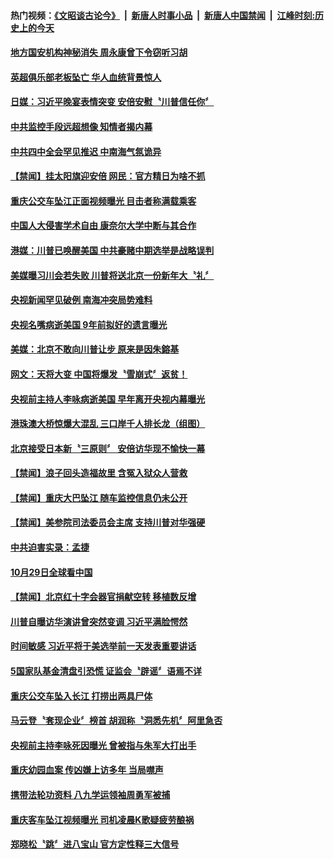#### 热门视频：[《文昭谈古论今》](https://github.com/gfw-breaker/wenzhao/blob/master/README.md?t=10300932) &nbsp;|&nbsp; [新唐人时事小品](https://github.com/gfw-breaker/ntdtv-comedy/blob/master/README.md?t=10300932) &nbsp;|&nbsp; [新唐人中国禁闻](https://github.com/gfw-breaker/ntdtv-news/blob/master/README.md?t=10300932) &nbsp;|&nbsp; [江峰时刻:历史上的今天](https://github.com/gfw-breaker/today-in-history/blob/master/README.md?t=10300932) 

#### [地方国安机构神秘消失 周永康曾下令窃听习胡](../pages/news204/a1397308.md?t=10300932) 

#### [英超俱乐部老板坠亡 华人血统背景惊人](../pages/news204/a1397314.md?t=10300932) 

#### [日媒：习近平晚宴表情突变 安倍安慰〝川普信任你〞](../pages/news204/a1396778.md?t=10300932) 

#### [中共监控手段远超想像 知情者揭内幕](../pages/news204/a1397265.md?t=10300932) 

#### [中共四中全会罕见推迟  中南海气氛诡异](../pages/news204/a1397302.md?t=10300932) 

#### [【禁闻】挂太阳旗迎安倍 网民：官方精日为啥不抓](../pages/news204/a1397263.md?t=10300932) 

#### [重庆公交车坠江正面视频曝光 目击者称满载乘客](../pages/news204/a1397300.md?t=10300932) 

#### [中国人大侵害学术自由 康奈尔大学中断与其合作](../pages/news204/a1397234.md?t=10300932) 

#### [港媒：川普已唤醒美国 中共豪赌中期选举是战略误判](../pages/news204/a1397299.md?t=10300932) 

#### [美媒曝习川会若失败 川普将送北京一份新年大〝礼〞](../pages/news204/a1397289.md?t=10300932) 

#### [央视新闻罕见破例 南海冲突局势难料](../pages/news204/a1397166.md?t=10300932) 



#### [央视名嘴病逝美国  9年前拟好的遗言曝光](../pages/news204/a1397272.md?t=10300932) 

#### [美媒：北京不敢向川普让步 原来是因朱鎔基](../pages/news204/a1397086.md?t=10300932) 

#### [网文：天将大变 中国将爆发〝雪崩式〞返贫！](../pages/news204/a1396980.md?t=10300932) 

#### [央视前主持人李咏病逝美国 早年离开央视内幕曝光](../pages/news204/a1397153.md?t=10300932) 

#### [港珠澳大桥惊爆大混乱 三口岸千人排长龙（组图）](../pages/news204/a1397155.md?t=10300932) 

#### [北京接受日本新〝三原则〞 安倍访华现不愉快一幕](../pages/news204/a1397126.md?t=10300932) 

#### [【禁闻】浪子回头造福故里 含冤入狱众人营救](../pages/news204/a1397237.md?t=10300932) 

#### [【禁闻】重庆大巴坠江 随车监控信息仍未公开](../pages/news204/a1397242.md?t=10300932) 

#### [【禁闻】美参院司法委员会主席 支持川普对华强硬](../pages/news204/a1397236.md?t=10300932) 

#### [中共迫害实录：孟捷](../pages/news204/a1397232.md?t=10300932) 

#### [10月29日全球看中国](../pages/news204/a1397229.md?t=10300932) 

#### [【禁闻】北京红十字会器官捐献空转 移植数反增](../pages/news204/a1397228.md?t=10300932) 

#### [川普自曝访华演讲曾突然变调 习近平满脸愕然](../pages/news204/a1397219.md?t=10300932) 

#### [时间敏感 习近平将于美选举前一天发表重要讲话](../pages/news204/a1397223.md?t=10300932) 

#### [5国家队基金清盘引恐慌 证监会〝辟谣〞语焉不详](../pages/news204/a1397215.md?t=10300932) 

#### [重庆公交车坠入长江 打捞出两具尸体](../pages/news204/a1397209.md?t=10300932) 

#### [马云登〝套现企业〞榜首 胡润称〝洞悉先机〞阿里急否](../pages/news204/a1397206.md?t=10300932) 

#### [央视前主持李咏死因曝光  曾被指与朱军大打出手](../pages/news204/a1397162.md?t=10300932) 

#### [重庆幼园血案 传凶嫌上访多年 当局噤声](../pages/news204/a1397189.md?t=10300932) 

#### [携带法轮功资料 八九学运领袖周勇军被捕](../pages/news204/a1397187.md?t=10300932) 

#### [重庆客车坠江视频曝光 司机凌晨K歌疑疲劳酿祸](../pages/news204/a1397171.md?t=10300932) 

#### [郑晓松〝跳〞进八宝山 官方定性释三大信号](../pages/news204/a1397180.md?t=10300932) 

